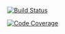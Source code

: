 [![Build Status](https://scrutinizer-ci.com/g/Deployee/container/badges/build.png?b=master)](https://scrutinizer-ci.com/g/Deployee/container/build-status/master)

[![Code Coverage](https://scrutinizer-ci.com/g/Deployee/container/badges/coverage.png?b=master)](https://scrutinizer-ci.com/g/Deployee/container/?branch=master)